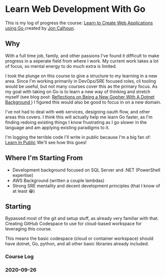 # Learn Web Development With Go

This is my log of progress the course: [Learn to Create Web Applications using Go
](https://www.usegolang.com/) created by [Jon Calhoun](https://twitter.com/joncalhoun).

## Why

With a full time job, family, and other passions I've found it difficult to make progress in a seperate field from where I work.
My current work takes a lot of focus, so mental energy to do much extra is limited.

I took the plunge on this course to give a structure to my learning in a new area.
Since I'm working primarily in DevOps/SRE focused roles, cli tooling would be useful, but not many courses cover this as the primary focus.
As my goal with taking on Go is to learn a new way of thinking and stretch myself (see blog post: [Reflections on Being a New Gopher With A Dotnet Background
](https://www.sheldonhull.com/blog/reflections-on-being-a-new-gopher-with-a-dotnet-background/)) I figured this would also be good to focus in on a new domain.

I've not had to deal with web services, designing oauth flow, and other areas this covers.
I think this will actually help me learn Go faster, as I'm finding redoing existing things I know frustrating as I go slower in the language and am applying existing paradigms to it.

I'm logging the terrible code I'll write in public because I'm a big fan of: [Learn In Public](https://www.swyx.io/writing/learn-in-public/)
We'll see how this goes!

## Where I'm Starting From

- Development background focused on SQL Server and .NET (PowerShell expertise)
- AWS Background (written a couple lambdas)
- Strong SRE mentality and decent development principles (that I know of at least :grin:)

## Starting

Bypassed most of the git and setup stuff, as already very familiar with that.
Creating GitHub Codespace to use for cloud-based workspace for leveraging this course.

This means the basic codespace (cloud or container workspace) should have dotnet, Go, python, and all other basic libraries already included.

### Course Log


### 2020-09-26
